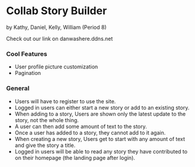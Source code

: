 # Collab Story Builder

by Kathy, Daniel, Kelly, William (Period 8)

Check out our link on danwashere.ddns.net

### Cool Features
* User profile picture customization
* Pagination

### General

* Users will have to register to use the site.
* Logged in users can either start a new story or add to an existing story.
* When adding to a story, Users are shown only the latest update to the story, not the whole thing.
* A user can then add some amount of text to the story.
* Once a user has added to a story, they cannot add to it again.
* When creating a new story, Users get to start with any amount of text and give the story a title.
* Logged in users will be able to read any story they have contributed to on their homepage (the landing page after login).
